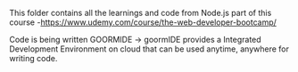 This folder contains all the learnings and code from Node.js part of this course -https://www.udemy.com/course/the-web-developer-bootcamp/

Code is being written GOORMIDE -> goormIDE provides a Integrated Development Environment on cloud that can be used anytime, anywhere for writing code.